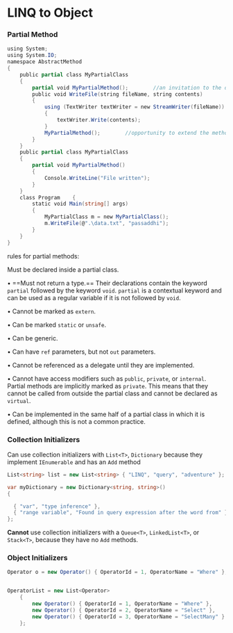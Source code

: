 # LINQ to Object

### Partial Method

```c#
using System;
using System.IO;
namespace AbstractMethod
{    
    public partial class MyPartialClass    
    {        
        partial void MyPartialMethod();        //an invitation to the developer to implement this method if desired in a second declaration
        public void WriteFile(string fileName, string contents)        
        {            
            using (TextWriter textWriter = new StreamWriter(fileName))            
            {                
                textWriter.Write(contents);            
            }            
            MyPartialMethod();        //opportunity to extend the method
        }    
    }    
    public partial class MyPartialClass    
    {        
        partial void MyPartialMethod()        
        {            
            Console.WriteLine("File written");        
        }   
    }    
    class Program    {        
        static void Main(string[] args)        
        {            
            MyPartialClass m = new MyPartialClass();            
            m.WriteFile(@".\data.txt", "passaddhi");        
        }    
    }
}
```

rules for partial methods:

 Must be declared inside a partial class.

• ==Must not return a type.== Their declarations contain the keyword `partial` followed by the keyword `void`. `partial` is a contextual keyword and can be used as a regular variable if it is not followed by `void`.

• Cannot be marked as `extern`.

• Can be marked `static` or `unsafe`.

• Can be generic.

• Can have `ref` parameters, but not `out` parameters.

• Cannot be referenced as a delegate until they are implemented.

• Cannot have access modifiers such as `public`, `private`, or `internal`. Partial methods are implicitly marked as `private`. This means that they cannot be called from outside the partial class and cannot be declared as `virtual`.

• Can be implemented in the same half of a partial class in which it is defined, although this is not a common practice.



### Collection Initializers

Can use collection initializers with `List<T>`, `Dictionary` because they implement `IEnumerable` and has an `Add` method

```c#
List<string> list = new List<string> { "LINQ", "query", "adventure" };

var myDictionary = new Dictionary<string, string>()
{

  { "var", "type inference" },
  { "range variable", "Found in query expression after the word from" }
};
```

**Cannot** use collection initializers with a `Queue<T>`, `LinkedList<T>`, or `Stack<T>`, because they have no `Add` methods. 



### Object Initializers

```c#
Operator o = new Operator() { OperatorId = 1, OperatorName = "Where" };


OperatorList = new List<Operator>
    {
        new Operator() { OperatorId = 1, OperatorName = "Where" },
        new Operator() { OperatorId = 2, OperatorName = "Select" },
        new Operator() { OperatorId = 3, OperatorName = "SelectMany" }
    };
```

